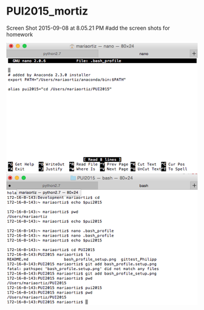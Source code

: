 # PUI2015_mortiz

Screen Shot 2015-09-08 at 8.05.21 PM
#add the screen shots for homework

![Setting up bash profile](img/1.png)
![Testing](img/2.png)
